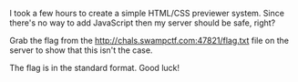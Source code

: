 I took a few hours to create a simple HTML/CSS previewer system. Since there's no way to add JavaScript then my server should be safe, right?

Grab the flag from the http://chals.swampctf.com:47821/flag.txt file on the server to show that this isn't the case.

The flag is in the standard format. Good luck!
